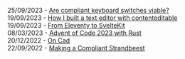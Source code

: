 25/09/2023 - [Are compliant keyboard switches viable?](/keyswitches)  
19/09/2023 - [How I built a text editor with contenteditable](/contenteditable)  
19/09/2023 - [From Eleventy to SvelteKit](/eleventy_to_sveltekit)  
08/03/2023 - [Advent of Code 2023 with Rust](/aoc_2022_rust)  
20/12/2022 - [On Cad](/on_cad)  
22/09/2022 - [Making a Compliant Strandbeest](/strandbeest)  